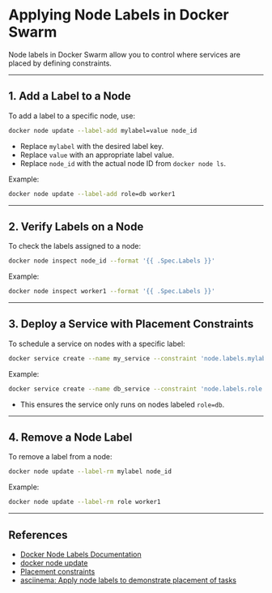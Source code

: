 # Applying Node Labels in Docker Swarm

Node labels in Docker Swarm allow you to control where services are placed by defining constraints.

---

## 1. Add a Label to a Node

To add a label to a specific node, use:

```sh
docker node update --label-add mylabel=value node_id
```

- Replace `mylabel` with the desired label key.
- Replace `value` with an appropriate label value.
- Replace `node_id` with the actual node ID from `docker node ls`.

Example:

```sh
docker node update --label-add role=db worker1
```

---

## 2. Verify Labels on a Node

To check the labels assigned to a node:

```sh
docker node inspect node_id --format '{{ .Spec.Labels }}'
```

Example:

```sh
docker node inspect worker1 --format '{{ .Spec.Labels }}'
```

---

## 3. Deploy a Service with Placement Constraints

To schedule a service on nodes with a specific label:

```sh
docker service create --name my_service --constraint 'node.labels.mylabel == value' nginx
```

Example:

```sh
docker service create --name db_service --constraint 'node.labels.role == db' mysql
```

- This ensures the service only runs on nodes labeled `role=db`.

---

## 4. Remove a Node Label

To remove a label from a node:

```sh
docker node update --label-rm mylabel node_id
```

Example:

```sh
docker node update --label-rm role worker1
```

---

## References

- [Docker Node Labels Documentation](https://docs.docker.com/engine/swarm/manage-nodes/#add-or-remove-labels-on-a-node)
- [docker node update](https://docs.docker.com/reference/cli/docker/node/update/)
- [Placement constraints](https://docs.docker.com/engine/swarm/services/#placement-constraints)
- [asciinema: Apply node labels to demonstrate placement of tasks](https://asciinema.org/a/224934)
